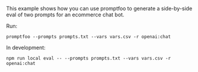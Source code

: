 This example shows how you can use promptfoo to generate a side-by-side eval of two prompts for an ecommerce chat bot.

Run:

```
promptfoo --prompts prompts.txt --vars vars.csv -r openai:chat
```

In development:

```
npm run local eval -- --prompts prompts.txt --vars vars.csv -r openai:chat
```
